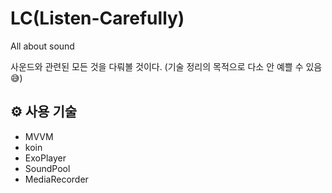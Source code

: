 # LC(Listen-Carefully)

All about sound

사운드와 관련된 모든 것을 다뤄볼 것이다.
(기술 정리의 목적으로 다소 안 예쁠 수 있음😅)

## ⚙️ 사용 기술
- MVVM
- koin
- ExoPlayer
- SoundPool
- MediaRecorder
